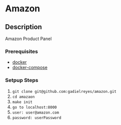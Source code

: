 # Amazon

## Description

Amazon Product Panel

### Prerequisites

- [docker](https://docs.docker.com/engine/install/ubuntu/)
- [docker-compose](https://docs.docker.com/compose/install/)

### Setpup Steps

1. `git clone git@github.com:gadielreyes/amazon.git`
2. `cd amazaon`
3. `make init`
4. `go to localhost:8000`
5. `user: user@amazon.com`
6. `password: userPassword`

